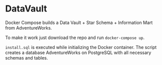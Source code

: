# DataVault
Docker Compose builds a Data Vault + Star Schema + Information Mart from AdventureWorks.

To make it work just download the repo and run ```docker-compose up```.

```install.sql``` is executed while initializing the Docker container. The script creates a database AdventureWorks on PostgreSQL with all necessary schemas and tables. 

